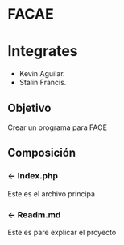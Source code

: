 # FACAE
Integrates
==========
- Kevin Aguilar.
- Stalin Francis.

Objetivo
---------
Crear un programa para FACE

Composición
-----------
### <- Index.php
Este es el archivo principa
### <- Readm.md
Este es pare explicar el proyecto

